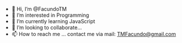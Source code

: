 - 👋 Hi, I’m @FacundoTM
- 👀 I’m interested in Programming
- 🌱 I’m currently learning JavaScript
- 💞️ I’m looking to collaborate...
- 📫 How to reach me ... contact me via mail: TMFacundo@gmail.com
